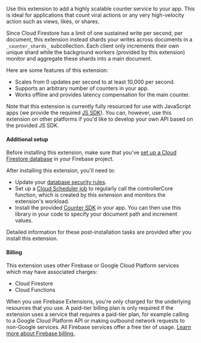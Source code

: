 Use this extension to add a highly scalable counter service to your app. This is ideal for applications that count viral actions or any very high-velocity action such as views, likes, or shares.

Since Cloud Firestore has a limit of one sustained write per second, per document, this extension instead shards your writes across documents in a `_counter_shards_` subcollection. Each client only increments their own unique shard while the background workers (provided by this extension) monitor and aggregate these shards into a main document.

Here are some features of this extension:

- Scales from 0 updates per second to at least 10,000 per second.
- Supports an arbitrary number of counters in your app.
- Works offline and provides latency compensation for the main counter.

Note that this extension is currently fully resourced for use with JavaScript apps (we provide the required [JS SDK](https://github.com/firebase/extensions/blob/master/firestore-counter/clients/web/src/index.ts)). You can, however, use this extension on other platforms if you'd like to develop your own API based on the provided JS SDK.


#### Additional setup

Before installing this extension, make sure that you've [set up a Cloud Firestore database](https://firebase.google.com/docs/firestore/quickstart) in your Firebase project.

After installing this extension, you'll need to:

- Update your [database security rules](https://firebase.google.com/docs/rules).
- Set up a [Cloud Scheduler job](https://cloud.google.com/scheduler/docs/quickstart) to regularly call the controllerCore function, which is created by this extension and monitors the extension's workload.
- Install the provided [Counter SDK](https://github.com/firebase/extensions/blob/master/firestore-counter/clients/web/src/index.ts) in your app. You can then use this library in your code to specify your document path and increment values.

Detailed information for these post-installation tasks are provided after you install this extension.


#### Billing

This extension uses other Firebase or Google Cloud Platform services which may have associated charges:

- Cloud Firestore
- Cloud Functions

When you use Firebase Extensions, you're only charged for the underlying resources that you use. A paid-tier billing plan is only required if the extension uses a service that requires a paid-tier plan, for example calling to a Google Cloud Platform API or making outbound network requests to non-Google services. All Firebase services offer a free tier of usage. [Learn more about Firebase billing.](https://firebase.google.com/pricing)
